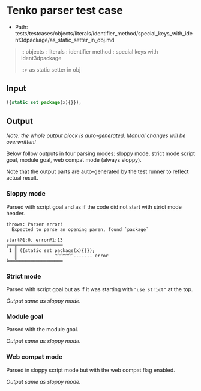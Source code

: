 # Tenko parser test case

- Path: tests/testcases/objects/literals/identifier_method/special_keys_with_ident3dpackage/as_static_setter_in_obj.md

> :: objects : literals : identifier method : special keys with ident3dpackage
>
> ::> as static setter in obj

## Input

`````js
({static set package(x){}});
`````

## Output

_Note: the whole output block is auto-generated. Manual changes will be overwritten!_

Below follow outputs in four parsing modes: sloppy mode, strict mode script goal, module goal, web compat mode (always sloppy).

Note that the output parts are auto-generated by the test runner to reflect actual result.

### Sloppy mode

Parsed with script goal and as if the code did not start with strict mode header.

`````
throws: Parser error!
  Expected to parse an opening paren, found `package`

start@1:0, error@1:13
╔══╦═════════════════
 1 ║ ({static set package(x){}});
   ║              ^^^^^^^------- error
╚══╩═════════════════

`````

### Strict mode

Parsed with script goal but as if it was starting with `"use strict"` at the top.

_Output same as sloppy mode._

### Module goal

Parsed with the module goal.

_Output same as sloppy mode._

### Web compat mode

Parsed in sloppy script mode but with the web compat flag enabled.

_Output same as sloppy mode._
